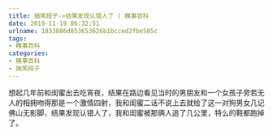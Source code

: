 ```yaml
---
title: 搞笑段子->结果发现认错人了 | 糗事百科
date: 2019-11-19 06:32:51
urlname: 1833886d053653626b1bcced2fbe585c
tags: 
- 糗事百科
categories:
- 糗事百科
- 搞笑段子
---
```

想起几年前和闺蜜出去吃宵夜，结果在路边看见当时的男朋友和一个女孩子旁若无人的相拥吻得那是一个激情四射，我和闺蜜二话不说上去就给了这一对狗男女几记佛山无影脚，结果发现认错人了，我和闺蜜被那俩人追了几公里，特么的鞋都跑掉了。


